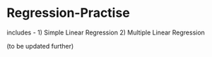 # Regression-Practise
includes - 1) Simple Linear Regression
           2) Multiple Linear Regression 









(to be updated further)
